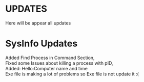 # UPDATES
Here will be appear all updates

# SysInfo Updates

Added Find Process in Command Section,<br>
Fixed some Issues about killing a process with pID,<br>
Added: Hello:Computer name and time<br>
Exe file is making a lot of problems so Exe file is not update it :(<br>